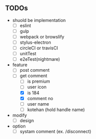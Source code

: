 ## TODOs

- shuold be implementation
  - [ ] eslint
  - [ ] gulp
  - [ ] webpack or browslify
  - [ ] stylus-electron
  - [ ] circleCI or travisCI
  - [ ] unitTest
  - [ ] e2eTest(nightmare)

- feature
  - [ ] post comment
  - [ ] get comment
    - [ ] is premium
    - [ ] user icon
    - [x] is 184
    - [x] comment no
    - [ ] user name
    - [ ] kotehan (hold handle name)

- modify
  - [ ] design

- option
  - [ ] systam comment (ex. /disconnect)
